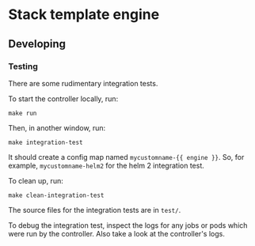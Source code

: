 # Stack template engine

## Developing

### Testing

There are some rudimentary integration tests.

To start the controller locally, run:

```
make run
```

Then, in another window, run:

```
make integration-test
```

It should create a config map named `mycustomname-{{ engine }}`. So, for
example, `mycustomname-helm2` for the helm 2 integration test.

To clean up, run:

```
make clean-integration-test
```

The source files for the integration tests are in `test/`.

To debug the integration test, inspect the logs for any jobs or pods
which were run by the controller. Also take a look at the controller's
logs.
